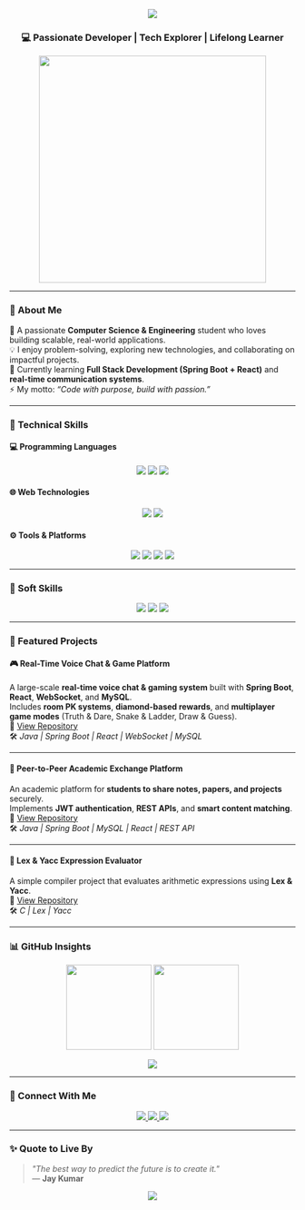 <!-- 💫 GitHub Profile README for Jay Kumar -->

<!-- Typing Animation Header -->
<p align="center">
  <a href="https://github.com/sanskariladka-jay">
    <img src="https://readme-typing-svg.herokuapp.com?size=25&duration=3500&color=00BFFF&center=true&vCenter=true&width=600&lines=Hi%2C+I'm+Jay+Kumar!;B.E.+in+Computer+Science+%26+Engineering;Full+Stack+Developer+%7C+Tech+Enthusiast;Problem+Solver+%7C+Team+Leader;Let's+Build+Something+Amazing+Together!">
  </a>
</p>

<h3 align="center">💻 Passionate Developer | Tech Explorer | Lifelong Learner</h3>

<p align="center">
  <img src="https://github.com/Anmol-Baranwal/Cool-GIFs-For-GitHub/blob/main/gifs/Developer.gif" width="400"/>
</p>

---

### 🚀 About Me
🌱 A passionate **Computer Science & Engineering** student who loves building scalable, real-world applications.  
💡 I enjoy problem-solving, exploring new technologies, and collaborating on impactful projects.  
🎯 Currently learning **Full Stack Development (Spring Boot + React)** and **real-time communication systems**.  
⚡ My motto: _“Code with purpose, build with passion.”_

---

### 🧠 Technical Skills

#### 💻 Programming Languages
<p align="center">
  <img src="https://img.shields.io/badge/Python-3776AB?style=for-the-badge&logo=python&logoColor=white"/>
  <img src="https://img.shields.io/badge/Java-ED8B00?style=for-the-badge&logo=openjdk&logoColor=white"/>
  <img src="https://img.shields.io/badge/C++-00599C?style=for-the-badge&logo=cplusplus&logoColor=white"/>
</p>

#### 🌐 Web Technologies
<p align="center">
  <img src="https://img.shields.io/badge/HTML5-E34F26?style=for-the-badge&logo=html5&logoColor=white"/>
  <img src="https://img.shields.io/badge/CSS3-1572B6?style=for-the-badge&logo=css3&logoColor=white"/>
</p>

#### ⚙️ Tools & Platforms
<p align="center">
  <img src="https://img.shields.io/badge/GitHub-181717?style=for-the-badge&logo=github"/>
  <img src="https://img.shields.io/badge/VS%20Code-007ACC?style=for-the-badge&logo=visualstudiocode"/>
  <img src="https://img.shields.io/badge/MySQL-4479A1?style=for-the-badge&logo=mysql"/>
  <img src="https://img.shields.io/badge/SpringBoot-6DB33F?style=for-the-badge&logo=springboot&logoColor=white"/>
</p>

---

### 💬 Soft Skills
<p align="center">
  <img src="https://img.shields.io/badge/Communication-00C853?style=for-the-badge&logo=wechat&logoColor=white"/>
  <img src="https://img.shields.io/badge/Teamwork-FF6D00?style=for-the-badge&logo=people&logoColor=white"/>
  <img src="https://img.shields.io/badge/Leadership-2962FF?style=for-the-badge&logo=leader&logoColor=white"/>
</p>

---

### 🌟 Featured Projects

#### 🎮 Real-Time Voice Chat & Game Platform  
A large-scale **real-time voice chat & gaming system** built with **Spring Boot**, **React**, **WebSocket**, and **MySQL**.  
Includes **room PK systems**, **diamond-based rewards**, and **multiplayer game modes** (Truth & Dare, Snake & Ladder, Draw & Guess).  
🔗 [View Repository](https://github.com/sanskariladka-jay/voice-game-platform)  
🛠️ *Java | Spring Boot | React | WebSocket | MySQL*

---

#### 🔄 Peer-to-Peer Academic Exchange Platform  
An academic platform for **students to share notes, papers, and projects** securely.  
Implements **JWT authentication**, **REST APIs**, and **smart content matching**.  
🔗 [View Repository](https://github.com/sanskariladka-jay/academic-exchange-platform)  
🛠️ *Java | Spring Boot | MySQL | React | REST API*

---

#### 🧮 Lex & Yacc Expression Evaluator  
A simple compiler project that evaluates arithmetic expressions using **Lex & Yacc**.  
🔗 [View Repository](https://github.com/sanskariladka-jay/lex-yacc-calculator)  
🛠️ *C | Lex | Yacc*

---

### 📊 GitHub Insights
<p align="center">
  <img src="https://github-readme-stats.vercel.app/api?username=sanskariladka-jay&show_icons=true&theme=tokyonight&hide_border=true" height="150"/>
  <img src="https://github-readme-streak-stats.herokuapp.com/?user=sanskariladka-jay&theme=tokyonight&hide_border=true" height="150"/>
</p>

<p align="center">
  <img src="https://github-readme-activity-graph.vercel.app/graph?username=sanskariladka-jay&theme=react-dark&hide_border=true&area=true" />
</p>

---

### 🤝 Connect With Me
<p align="center">
  <a href="https://github.com/sanskariladka-jay" target="_blank">
    <img src="https://img.shields.io/badge/GitHub-000000?style=for-the-badge&logo=github"/>
  </a>
  <a href="mailto:jk316875@gmail.com" target="_blank">
    <img src="https://img.shields.io/badge/Email-D14836?style=for-the-badge&logo=gmail"/>
  </a>
  <a href="https://www.linkedin.com/in/jay-kumar-20b689312?utm_source=share&utm_campaign=share_via&utm_content=profile&utm_medium=android_app" target="_blank">
    <img src="https://img.shields.io/badge/LinkedIn-0077B5?style=for-the-badge&logo=linkedin"/>
  </a>
</p>

---

### ✨ Quote to Live By
> _"The best way to predict the future is to create it."_  
> — **Jay Kumar**

<p align="center">
  <img src="https://capsule-render.vercel.app/api?type=waving&color=0:00bfff,100:ff00ff&height=120&section=footer"/>
</p>

